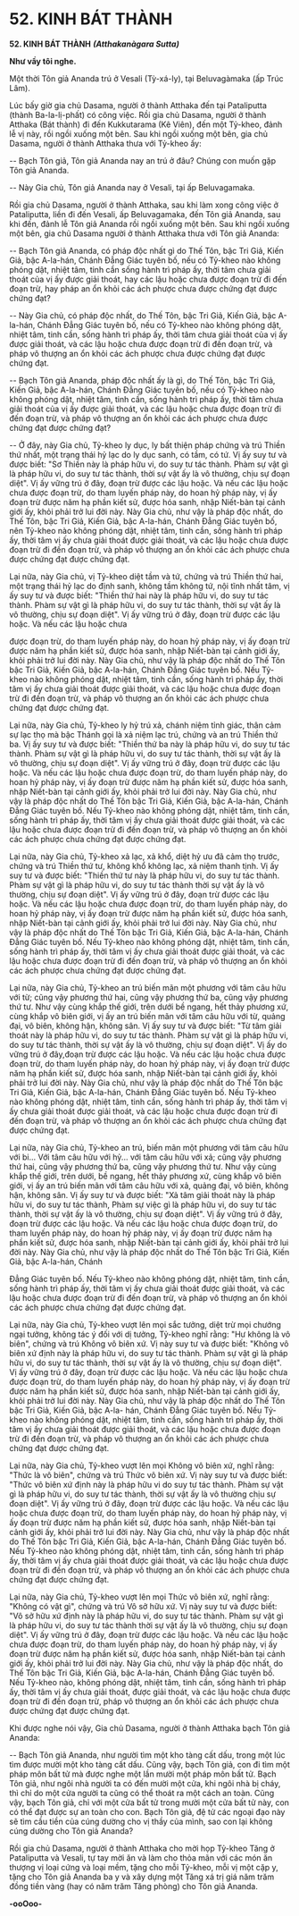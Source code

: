 # 52. KINH BÁT THÀNH

**52. KINH BÁT THÀNH**
***(Atthakanàgara Sutta)***

**Như vầy tôi nghe.**

Một thời Tôn giả Ananda trú ở Vesali (Tỳ-xá-ly), tại Beluvagàmaka (ấp Trúc Lâm).

Lúc bấy giờ gia chủ Dasama, người ở thành Atthaka đến tại Pataliputta (thành Ba-la-lị-phất) có công
việc. Rồi gia chủ Dasama, người ở thành Atthaka (Bát thành) đi đến Kukkutarama (Kê Viên), đến một
Tỷ-kheo, đảnh lễ vị này, rồi ngồi xuống một bên. Sau khi ngồi xuống một bên, gia chủ Dasama, người ở
thành Atthaka thưa với Tỷ-kheo ấy:

-- Bạch Tôn giả, Tôn giả Ananda nay an trú ở đâu? Chúng con muốn gặp Tôn giả Ananda.

-- Này Gia chủ, Tôn giả Ananda nay ở Vesali, tại ấp Beluvagamaka.

Rồi gia chủ Dasama, người ở thành Atthaka, sau khi làm xong công việc ở Pataliputta, liền đi đến
Vesali, ấp Beluvagamaka, đến Tôn giả Ananda, sau khi đến, đảnh lễ Tôn giả Ananda rồi ngồi xuống một
bên. Sau khi ngồi xuống một bên, gia chủ Dasama người ở thành Atthaka thưa với Tôn giả Ananda:

-- Bạch Tôn giả Ananda, có pháp độc nhất gì do Thế Tôn, bậc Tri Giả, Kiến Giả, bậc A-la-hán, Chánh
Ðẳng Giác tuyên bố, nếu có Tỷ-kheo nào không phóng dật, nhiệt tâm, tinh cần sống hành trì pháp ấy,
thời tâm chưa giải thoát của vị ấy được giải thoát, hay các lậu hoặc chưa được đoạn trừ đi đến đoạn trừ,
hay pháp an ổn khỏi các ách phược chưa được chứng đạt được chứng đạt?

-- Này Gia chủ, có pháp độc nhất, do Thế Tôn, bậc Tri Giả, Kiến Giả, bậc A-la-hán, Chánh Ðẳng Giác
tuyên bố, nếu có Tỷ-kheo nào không phóng dật, nhiệt tâm, tinh cần, sống hành trì pháp ấy, thời tâm chưa
giải thoát của vị ấy được giải thoát, và các lậu hoặc chưa được đoạn trừ đi đến đoạn trừ, và pháp vô
thượng an ổn khỏi các ách phược chưa được chứng đạt được chứng đạt.

-- Bạch Tôn giả Ananda, pháp độc nhất ấy là gì, do Thế Tôn, bậc Tri Giả, Kiến Giả, bậc A-la-hán,
Chánh Ðẳng Giác tuyên bố, nếu có Tỷ-kheo nào không phóng dật, nhiệt tâm, tinh cần, sống hành trì
pháp ấy, thời tâm chưa giải thoát của vị ấy được giải thoát, và các lậu hoặc chưa được đoạn trừ đi đến
đoạn trừ, và pháp vô thượng an ổn khỏi các ách phược chưa được chứng đạt được chứng đạt?

-- Ở đây, này Gia chủ, Tỷ-kheo ly dục, ly bất thiện pháp chứng và trú Thiền thứ nhất, một trạng thái hỷ
lạc do ly dục sanh, có tầm, có tứ. Vị ấy suy tư và được biết: "Sơ Thiền này là pháp hữu vi, do suy tư tác
thành. Phàm sự vật gì là pháp hữu vi, do suy tư tác thành, thời sự vật ấy là vô thường, chịu sự đoạn
diệt". Vị ấy vững trú ở đây, đoạn trừ được các lậu hoặc. Và nếu các lậu hoặc chưa được đoạn trừ, do
tham luyến pháp này, do hoan hỷ pháp này, vị ấy đoạn trừ được năm hạ phần kiết sử, được hóa sanh,
nhập Niết-bàn tại cảnh giới ấy, khỏi phải trở lui đời này. Này Gia chủ, như vậy là pháp độc nhất, do Thế
Tôn, bậc Tri Giả, Kiến Giả, bậc A-la-hán, Chánh Ðẳng Giác tuyên bố, nên Tỷ-kheo nào không phóng
dật, nhiệt tâm, tinh cần, sống hành trì pháp ấy, thời tâm vị ấy chưa giải thoát được giải thoát, và các lậu
hoặc chưa được đoạn trừ đi đến đoạn trừ, và pháp vô thượng an ổn khỏi các ách phược chưa được chứng
đạt được chứng đạt.

Lại nữa, này Gia chủ, vị Tỷ-kheo diệt tầm và tứ, chứng và trú Thiền thứ hai, một trạng thái hỷ lạc do
định sanh, không tầm không tứ, nội tĩnh nhất tâm, vị ấy suy tư và được biết: "Thiền thứ hai này là pháp
hữu vi, do suy tư tác thành. Phàm sự vật gì là pháp hữu vi, do suy tư tác thành, thời sự vật ấy là vô
thường, chịu sự đoạn diệt". Vị ấy vững trú ở đây, đoạn trừ được các lậu hoặc. Và nếu các lậu hoặc chưa

được đoạn trừ, do tham luyến pháp này, do hoan hỷ pháp này, vị ấy đoạn trừ được năm hạ phần kiết sử,
được hóa sanh, nhập Niết-bàn tại cảnh giới ấy, khỏi phải trở lui đời này. Này Gia chủ, như vậy là pháp
độc nhất do Thế Tôn bậc Tri Giả, Kiến Giả, bậc A-la-hán, Chánh Ðẳng Giác tuyên bố. Nếu Tỷ-kheo nào
không phóng dật, nhiệt tâm, tinh cần, sống hành trì pháp ấy, thời tâm vị ấy chưa giải thoát được giải
thoát, và các lậu hoặc chưa được đoạn trừ đi đến đoạn trừ, và pháp vô thượng an ổn khỏi các ách phược
chưa chứng đạt được chứng đạt.

Lại nữa, này Gia chủ, Tỷ-kheo ly hỷ trú xả, chánh niệm tỉnh giác, thân cảm sự lạc thọ mà bậc Thánh gọi
là xả niệm lạc trú, chứng và an trú Thiền thứ ba. Vị ấy suy tư và được biết: "Thiền thứ ba này là pháp
hữu vi, do suy tư tác thành. Phàm sự vật gì là pháp hữu vi, do suy tư tác thành, thời sự vật ấy là vô
thường, chịu sự đoạn diệt". Vị ấy vững trú ở đây, đoạn trừ được các lậu hoặc. Và nếu các lậu hoặc chưa
được đoạn trừ, do tham luyến pháp này, do hoan hỷ pháp này, vị ấy đoạn trừ được năm hạ phần kiết sử,
được hóa sanh, nhập Niết-bàn tại cảnh giới ấy, khỏi phải trở lui đời này. Này Gia chủ, như vậy là pháp
độc nhất do Thế Tôn bậc Tri Giả, Kiến Giả, bậc A-la-hán, Chánh Ðẳng Giác tuyên bố. Nếu Tỷ-kheo nào
không phóng dật, nhiệt tâm, tinh cần, sống hành trì pháp ấy, thời tâm vị ấy chưa giải thoát được giải
thoát, và các lậu hoặc chưa được đoạn trừ đi đến đoạn trừ, và pháp vô thượng an ổn khỏi các ách phược
chưa chứng đạt được chứng đạt.

Lại nữa, này Gia chủ, Tỷ-kheo xả lạc, xả khổ, diệt hỷ ưu đã cảm thọ trước, chứng và trú Thiền thứ tư,
không khổ không lạc, xả niệm thanh tịnh. Vị ấy suy tư và được biết: "Thiền thứ tư này là pháp hữu vi,
do suy tư tác thành. Phàm sự vật gì là pháp hữu vi, do suy tư tác thành thời sự vật ấy là vô thường, chịu
sự đoạn diệt". Vị ấy vững trú ở đây, đoạn trừ được các lậu hoặc. Và nếu các lậu hoặc chưa được đoạn
trừ, do tham luyến pháp này, do hoan hỷ pháp này, vị ấy đoạn trừ được năm hạ phần kiết sử, được hóa
sanh, nhập Niết-bàn tại cảnh giới ấy, khỏi phải trở lui đời này. Này Gia chủ, như vậy là pháp độc nhất
do Thế Tôn bậc Tri Giả, Kiến Giả, bậc A-la-hán, Chánh Ðẳng Giác tuyên bố. Nếu Tỷ-kheo nào không
phóng dật, nhiệt tâm, tinh cần, sống hành trì pháp ấy, thời tâm vị ấy chưa giải thoát được giải thoát, và
các lậu hoặc chưa được đoạn trừ đi đến đoạn trừ, và pháp vô thượng an ổn khỏi các ách phược chưa
chứng đạt được chứng đạt.

Lại nữa, này Gia chủ, Tỷ-kheo an trú biến mãn một phương với tâm câu hữu với từ; cũng vậy phương
thứ hai, cũng vậy phương thứ ba, cũng vậy phương thứ tư. Như vậy cùng khắp thế giới, trên dưới bề
ngang, hết thảy phương xứ, cùng khắp vô biên giới, vị ấy an trú biến mãn với tâm câu hữu với từ, quảng
đại, vô biên, không hận, không sân. Vị ấy suy tư và được biết: "Từ tâm giải thoát này là pháp hữu vi, do
suy tư tác thành. Phàm sự vật gì là pháp hữu vi, do suy tư tác thành, thời sự vật ấy là vô thường, chịu sự
đoạn diệt". Vị ấy do vững trú ở đây,đoạn trừ được các lậu hoặc. Và nếu các lậu hoặc chưa được đoạn
trừ, do tham luyến pháp này, do hoan hỷ pháp này, vị ấy đoạn trừ được năm hạ phần kiết sử, được hóa
sanh, nhập Niết-bàn tại cảnh giới ấy, khỏi phải trở lui đời này. Này Gia chủ, như vậy là pháp độc nhất
do Thế Tôn bậc Tri Giả, Kiến Giả, bậc A-la-hán, Chánh Ðẳng Giác tuyên bố. Nếu Tỷ-kheo nào không
phóng dật, nhiệt tâm, tinh cần, sống hành trì pháp ấy, thời tâm vị ấy chưa giải thoát được giải thoát, và
các lậu hoặc chưa được đoạn trừ đi đến đoạn trừ, và pháp vô thượng an ổn khỏi các ách phược chưa
chứng đạt được chứng đạt.

Lại nữa, này Gia chủ, Tỷ-kheo an trú, biến mãn một phương với tâm câu hữu với bi... Với tâm câu hữu
với hỷ... với tâm câu hữu với xả; cũng vậy phương thứ hai, cũng vậy phương thứ ba, cũng vậy phương
thứ tư. Như vậy cùng khắp thế giới, trên dưới, bề ngang, hết thảy phương xứ, cùng khắp vô biên giới, vị
ấy an trú biến mãn với tâm câu hữu với xả, quảng đại, vô biên, không hận, không sân. Vị ấy suy tư và
được biết: "Xả tâm giải thoát này là pháp hữu vi, do suy tư tác thành, Phàm sự việc gì là pháp hữu vi, do
suy tư tác thành, thời sự vật ấy là vô thường, chịu sự đoạn diệt". Vị ấy vững trú ở đây, đoạn trừ được các
lậu hoặc. Và nếu các lậu hoặc chưa được đoạn trừ, do tham luyến pháp này, do hoan hỷ pháp này, vị ấy
đoạn trừ được năm hạ phần kiết sử, được hóa sanh, nhập Niết-bàn tại cảnh giới ấy, khỏi phải trở lui đời
này. Này Gia chủ, như vậy là pháp độc nhất do Thế Tôn bậc Tri Giả, Kiến Giả, bậc A-la-hán, Chánh

Ðẳng Giác tuyên bố. Nếu Tỷ-kheo nào không phóng dật, nhiệt tâm, tinh cần, sống hành trì pháp ấy, thời
tâm vị ấy chưa giải thoát được giải thoát, và các lậu hoặc chưa được đoạn trừ đi đến đoạn trừ, và pháp
vô thượng an ổn khỏi các ách phược chưa chứng đạt được chứng đạt.

Lại nữa, này Gia chủ, Tỷ-kheo vượt lên mọi sắc tưởng, diệt trừ mọi chướng ngại tưởng, không tác ý đối
với dị tưởng, Tỷ-kheo nghĩ rằng: "Hư không là vô biên", chứng và trú Không vô biên xứ. Vị này suy tư
và được biết: "Không vô biên xứ định này là pháp hữu vi, do suy tư tác thành. Phàm sự vật gì là pháp
hữu vi, do suy tư tác thành, thời sự vật ấy là vô thường, chịu sự đoạn diệt". Vị ấy vững trú ở đây, đoạn
trừ được các lậu hoặc. Và nếu các lậu hoặc chưa được đoạn trừ, do tham luyến pháp này, do hoan hỷ
pháp này, vị ấy đoạn trừ được năm hạ phần kiết sử, được hóa sanh, nhập Niết-bàn tại cảnh giới ấy, khỏi
phải trở lui đời này. Này Gia chủ, như vậy là pháp độc nhất do Thế Tôn bậc Tri Giả, Kiến Giả, bậc A-la-
hán, Chánh Ðẳng Giác tuyên bố. Nếu Tỷ-kheo nào không phóng dật, nhiệt tâm, tinh cần, sống hành trì
pháp ấy, thời tâm vị ấy chưa giải thoát được giải thoát, và các lậu hoặc chưa được đoạn trừ đi đến đoạn
trừ, và pháp vô thượng an ổn khỏi các ách phược chưa chứng đạt được chứng đạt.

Lại nữa, này Gia chủ, Tỷ-kheo vượt lên mọi Không vô biên xứ, nghĩ rằng: "Thức là vô biên", chứng và
trú Thức vô biên xứ. Vị này suy tư và được biết: "Thức vô biên xứ định này là pháp hữu vi do suy tư tác
thành. Phàm sự vật gì là pháp hữu vi, do suy tư tác thành, thời sự vật ấy là vô thường chịu sự đoạn diệt".
Vị ấy vững trú ở đây, đoạn trừ được các lậu hoặc. Và nếu các lậu hoặc chưa được đoạn trừ, do tham
luyến pháp này, do hoan hỷ pháp này, vị ấy đoạn trừ được năm hạ phần kiết sử, được hóa sanh, nhập
Niết-bàn tại cảnh giới ấy, khỏi phải trở lui đời này. Này Gia chủ, như vậy là pháp độc nhất do Thế Tôn
bậc Tri Giả, Kiến Giả, bậc A-la-hán, Chánh Ðẳng Giác tuyên bố. Nếu Tỷ-kheo nào không phóng dật,
nhiệt tâm, tinh cần, sống hành trì pháp ấy, thời tâm vị ấy chưa giải thoát được giải thoát, và các lậu hoặc
chưa được đoạn trừ đi đến đoạn trừ, và pháp vô thượng an ổn khỏi các ách phược chưa chứng đạt được
chứng đạt.

Lại nữa, này Gia chủ, Tỷ-kheo vượt lên mọi Thức vô biên xứ, nghĩ rằng: "Không có vật gì", chứng và
trú Vô sở hữu xứ. Vị này suy tư và được biết: "Vô sở hữu xứ định này là pháp hữu vi, do suy tư tác
thành. Phàm sự vật gì là pháp hữu vi, do suy tư tác thành thời sự vật ấy là vô thường, chịu sự đoạn diệt".
Vị ấy vững trú ở đây, đoạn trừ được các lậu hoặc. Và nếu các lậu hoặc chưa được đoạn trừ, do tham
luyến pháp này, do hoan hỷ pháp này, vị ấy đoạn trừ được năm hạ phần kiết sử, được hóa sanh, nhập
Niết-bàn tại cảnh giới ấy, khỏi phải trở lui đời này. Này Gia chủ, như vậy là pháp độc nhất, do Thế Tôn
bậc Tri Giả, Kiến Giả, bậc A-la-hán, Chánh Ðẳng Giác tuyên bố. Nếu Tỷ-kheo nào, không phóng dật,
nhiệt tâm, tinh cần, sống hành trì pháp ấy, thời tâm vị ấy chưa giải thoát, được giải thoát, và các lậu hoặc
chưa được đoạn trừ đi đến đoạn trừ, pháp vô thượng an ổn khỏi các ách phược chưa được chứng đạt
được chứng đạt.

Khi được nghe nói vậy, Gia chủ Dasama, người ở thành Atthaka bạch Tôn giả Ananda:

-- Bạch Tôn giả Ananda, như người tìm một kho tàng cất dấu, trong một lúc tìm được mười một kho
tàng cất dấu. Cũng vậy, bạch Tôn giả, con đi tìm một pháp môn bất tử mà được nghe một lần mười một
pháp môn bất tử. Bạch Tôn giả, như ngôi nhà người ta có đến mười một cửa, khi ngôi nhà bị cháy, thì
chỉ do một cửa người ta cũng có thể thoát ra một cách an toàn. Cũng vậy, bạch Tôn giả, chỉ với một cửa
bất tử trong mười một cửa bất tử này, con có thể đạt được sự an toàn cho con. Bạch Tôn giả, đệ tử các
ngoại đạo này sẽ tìm cầu tiền của cúng dường cho vị thầy của mình, sao con lại không cúng dường cho
Tôn giả Ananda?

Rồi gia chủ Dasama, người ở thành Atthaka cho mời họp Tỷ-kheo Tăng ở Pataliputta và Vesali, tự tay
mời ăn và làm cho thỏa mãn với các món ăn thượng vị loại cứng và loại mềm, tặng cho mỗi Tỷ-kheo,
mỗi vị một cặp y, tặng cho Tôn giả Ananda ba y và xây dựng một Tăng xá trị giá năm trăm đồng tiền
vàng (hay có năm trăm Tăng phòng) cho Tôn giả Ananda.

**-ooOoo-**

